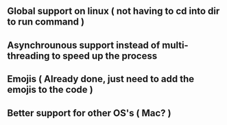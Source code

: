 ## Global support on linux ( not having to cd into dir to run command )

## Asynchrounous support instead of multi-threading to speed up the process

## Emojis ( Already done, just need to add the emojis to the code )

## Better support for other OS's ( Mac? )